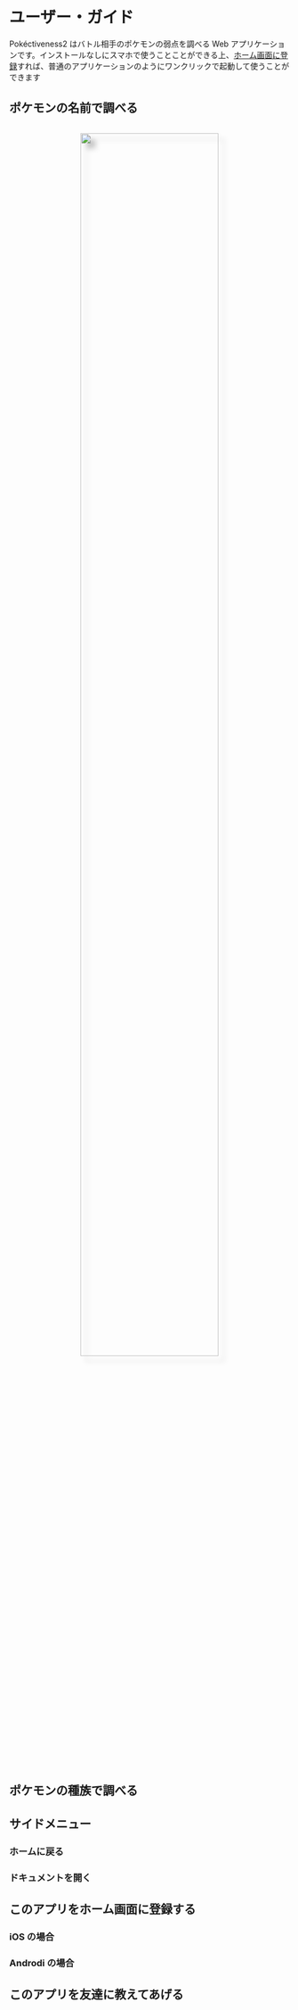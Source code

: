 # ユーザー・ガイド
<style>
	.img-wrapper {
		text-align:center;
		margin: 32px;
		filter: drop-shadow(10px 10px 5px silver);
	}
</style>
Pokéctiveness2 はバトル相手のポケモンの弱点を調べる Web アプリケーションです。インストールなしにスマホで使うことことができる上、[ホーム画面に登録](#このアプリをホーム画面に登録する)すれば、普通のアプリケーションのようにワンクリックで起動して使うことができます

## ポケモンの名前で調べる
<div class="img-wrapper">
	<img src="/docs/pics/2019-05-24 16.10.09.png" width="75%">  
</div>


## ポケモンの種族で調べる

## サイドメニュー
### ホームに戻る
### ドキュメントを開く

## このアプリをホーム画面に登録する

### iOS の場合
### Androdi の場合

## このアプリを友達に教えてあげる
